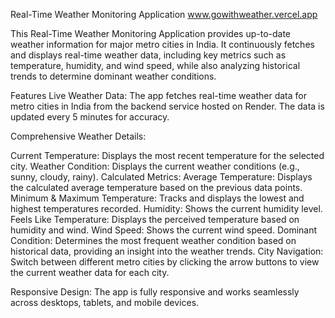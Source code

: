 Real-Time Weather Monitoring Application
www.gowithweather.vercel.app

This Real-Time Weather Monitoring Application provides up-to-date weather information for major metro cities in India. It continuously fetches and displays real-time weather data, including key metrics such as temperature, humidity, and wind speed, while also analyzing historical trends to determine dominant weather conditions.

Features
Live Weather Data: The app fetches real-time weather data for metro cities in India from the backend service hosted on Render. The data is updated every 5 minutes for accuracy.

Comprehensive Weather Details:

Current Temperature: Displays the most recent temperature for the selected city.
Weather Condition: Displays the current weather conditions (e.g., sunny, cloudy, rainy).
Calculated Metrics:
Average Temperature: Displays the calculated average temperature based on the previous data points.
Minimum & Maximum Temperature: Tracks and displays the lowest and highest temperatures recorded.
Humidity: Shows the current humidity level.
Feels Like Temperature: Displays the perceived temperature based on humidity and wind.
Wind Speed: Shows the current wind speed.
Dominant Condition: Determines the most frequent weather condition based on historical data, providing an insight into the weather trends.
City Navigation: Switch between different metro cities by clicking the arrow buttons to view the current weather data for each city.

Responsive Design: The app is fully responsive and works seamlessly across desktops, tablets, and mobile devices.
